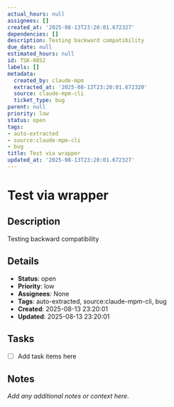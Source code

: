 ```yaml
---
actual_hours: null
assignees: []
created_at: '2025-08-13T23:20:01.672327'
dependencies: []
description: Testing backward compatibility
due_date: null
estimated_hours: null
id: TSK-0052
labels: []
metadata:
  created_by: claude-mpm
  extracted_at: '2025-08-13T23:20:01.672320'
  source: claude-mpm-cli
  ticket_type: bug
parent: null
priority: low
status: open
tags:
- auto-extracted
- source:claude-mpm-cli
- bug
title: Test via wrapper
updated_at: '2025-08-13T23:20:01.672327'
---
```


# Test via wrapper

## Description
Testing backward compatibility

## Details
- **Status**: open
- **Priority**: low
- **Assignees**: None
- **Tags**: auto-extracted, source:claude-mpm-cli, bug
- **Created**: 2025-08-13 23:20:01
- **Updated**: 2025-08-13 23:20:01

## Tasks
- [ ] Add task items here

## Notes
_Add any additional notes or context here._
